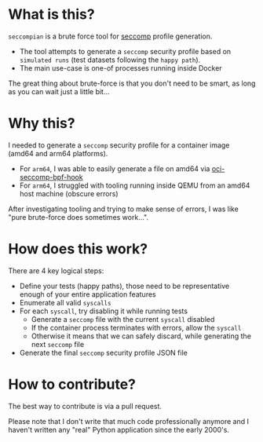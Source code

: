 # What is this?

`seccompian` is a brute force tool for [seccomp]() profile generation. 

- The tool attempts to generate a `seccomp` security profile based on `simulated runs` (test datasets following the `happy path`).
- The main use-case is one-of processes running inside Docker

The great thing about brute-force is that you don't need to be smart, as long as you can wait just a little bit...

# Why this?

I needed to generate a `seccomp` security profile for a container image (amd64 and arm64 platforms).

- For `arm64`, I was able to easily generate a file on amd64 via [oci-seccomp-bpf-hook](https://github.com/containers/oci-seccomp-bpf-hook.git)
- For `arm64`, I struggled with tooling running inside QEMU from an amd64 host machine (obscure errors)

After investigating tooling and trying to make sense of errors, I was like "pure brute-force does sometimes work...".

# How does this work?

There are 4 key logical steps:

- Define your tests (happy paths), those need to be representative enough of your entire application features
- Enumerate all valid `syscalls`
- For each `syscall`, try disabling it while running tests
  - Generate a `seccomp` file with the current `syscall` disabled
  - If the container process terminates with errors, allow the `syscall`
  - Otherwise it means that we can safely discard, while generating the next `seccomp` file
- Generate the final `seccomp` security profile JSON file


# How to contribute?

The best way to contribute is via a pull request.

Please note that I don't write that much code professionally anymore and I haven't written any "real" Python application since the early 2000's.
